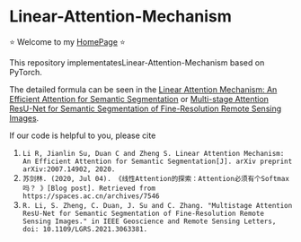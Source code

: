 # Linear-Attention-Mechanism

⭐ Welcome to my [HomePage](https://lironui.github.io/) ⭐ 

This repository implementatesLinear-Attention-Mechanism based on PyTorch.

The detailed formula can be seen in the [Linear Attention Mechanism: An Efficient Attention for Semantic Segmentation](https://arxiv.org/ftp/arxiv/papers/2007/2007.14902.pdf) or [Multi-stage Attention ResU-Net for Semantic Segmentation of Fine-Resolution Remote Sensing Images](https://ieeexplore.ieee.org/abstract/document/9378788/).

If our code is helpful to you, please cite  
1. `Li R, Jianlin Su, Duan C and Zheng S. Linear Attention Mechanism: An Efficient Attention for Semantic Segmentation[J]. arXiv preprint arXiv:2007.14902, 2020.`  
2. `苏剑林. (2020, Jul 04). 《线性Attention的探索：Attention必须有个Softmax吗？ 》[Blog post]. Retrieved from https://spaces.ac.cn/archives/7546`
3. `R. Li, S. Zheng, C. Duan, J. Su and C. Zhang. "Multistage Attention ResU-Net for Semantic Segmentation of Fine-Resolution Remote Sensing Images." in IEEE Geoscience and Remote Sensing Letters, doi: 10.1109/LGRS.2021.3063381.`  
